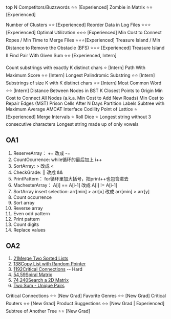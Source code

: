 top N Competitors/Buzzwords ⭐⭐ [Experienced]
Zombie in Matrix ⭐⭐ [Experienced]

Number of Clusters ⭐⭐ [Experienced]
Reorder Data in Log Files ⭐⭐⭐ [Experienced]
Optimal Utilization ⭐⭐⭐ [Experienced]
Min Cost to Connect Ropes / Min Time to Merge Files ⭐⭐⭐[Experienced]
Treasure Island / Min Distance to Remove the Obstacle (BFS) ⭐⭐⭐ [Experienced]
Treasure Island II
Find Pair With Given Sum ⭐⭐ [Experienced, Intern]

Count substrings with exactly K distinct chars ⭐ [Intern]
Path With Maximum Score ⭐⭐ [Intern]
Longest Palindromic Substring ⭐⭐ [Intern]
Substrings of size K with K distinct chars ⭐⭐ [Intern]
Most Common Word ⭐⭐ [Intern]
Distance Between Nodes in BST
K Closest Points to Origin
Min Cost to Connect All Nodes (a.k.a. Min Cost to Add New Roads)
Min Cost to Repair Edges (MST)
Prison Cells After N Days
Partition Labels
Subtree with Maximum Average
AMCAT Interface
Codility
Point of Lattice ⭐ [Experienced]
Merge Intervals ⭐
Roll Dice ⭐
Longest string without 3 consecutive characters
Longest string made up of only vowels



## OA1

1. ReserveArray：     += 改成 -=
2. CountOcurrence:  while循环的最后加上 i++
3. SortArray:             > 改成 <
4. CheckGrade:         || 改成 &&
5. PrintPattern：       for循环里加大括号，把print++也包含进去
6. MachesterArray： A[i] == A‍‌‍‍‌‌‍‌‌‌‍‌‍‍‍‍‌‍‌[i-1] 改成 A[i] != A[i-1]
7. SortArray insert selection: arr[min] > arr[x] 改成 arr[min] > arr[y]
8. Count occurrence
9. Sort array
10. Reverse array
11. Even odd pattern
12. Print pattern
13. Count digits
14. Replace values

## OA2

1. [21](https://leetcode.com/problems/merge-two-sorted-lists/)[Merge Two Sorted Lists](https://github.com/Ssuperfrank/Codes/blob/master/Company/Amazon/OA/Merge%20Two%20Sorted%20Lists.md#leetcode-21-merge-two-sorted-lists)
2. [138](https://leetcode.com/problems/copy-list-with-random-pointer/)[Copy List with Random Pointer](https://github.com/Ssuperfrank/Codes/blob/master/Company/Amazon/OA/copy%20list%20with%20random.md#138-copy-list-with-random-pointer)
3. [1192](https://leetcode.com/problems/critical-connections-in-a-network/)[Critical Connections](https://github.com/Ssuperfrank/Codes/blob/master/Company/Amazon/OA/Critical%20connection.md#1192-critical-connections-in-a-network) -- Hard
4. [54](https://leetcode.com/problems/spiral-matrix/),[59](https://leetcode.com/problems/spiral-matrix-ii/)[Spiral Matrix]()
5. [74](https://leetcode.com/problems/search-a-2d-matrix/),[240](https://leetcode.com/problems/search-a-2d-matrix-ii/)[Search a 2D Matrix]()
6. [Two Sum - Unique Pairs](https://leetcode.com/discuss/interview-question/372434)





Critical Connections ⭐⭐ [New Grad]
Favorite Genres ⭐⭐ [New Grad]
Critical Routers ⭐⭐ [New Grad]
Product Suggestions ⭐⭐ [New Grad | Experienced]
Subtree of Another Tree ⭐⭐ [New Grad]

